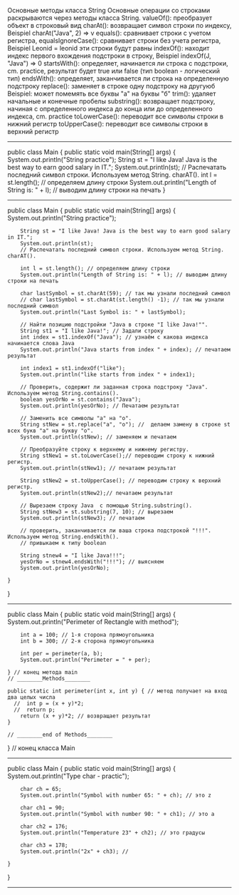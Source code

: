Основные методы класса String
Основные операции со строками раскрываются через методы класса 
String. valueOf(): преобразует объект в строковый вид 
charAt(): возвращает символ строки по индексу, Beispiel charAt("Java", 2) => v
equals(): сравнивает строки с учетом регистра, 
equalsIgnoreCase(): сравнивает строки без учета регистра, Beispiel Leonid = leonid эти строки будут равны
indexOf(): находит индекс первого вхождения подстроки в строку, Beispiel indexOf(J, "Java") => 0
startsWith(): определяет, начинается ли строка с подстроки, cm. practice, результат будет true или false (тип boolean - логический тип)
endsWith(): определяет, заканчивается ли строка на определенную подстроку 
replace(): заменяет в строке одну подстроку на другуюб Beispiel: может помемять все буквы "а" на буквы "б"
trim(): удаляет начальные и конечные пробелы 
substring(): возвращает подстроку, начиная с определенного индекса до конца или до определенного индекса, cm. practice
toLowerCase(): переводит все символы строки в нижний регистр 
toUpperCase(): переводит все символы строки в верхний регистр
****

public class Main {
public static void main(String[] args) {
System.out.println("String practice");
String st = "I like Java! Java is the best way to earn good salary in IT.";
System.out.println(st);
// Распечатать последний символ строки. Используем метод String. charAT().
int l = st.length(); // определяем длину строки
System.out.println("Length of String is: " + l); // выводим длину строки на печать
}

****

public class Main {
public static void main(String[] args) {
System.out.println("String practice");

        String st = "I like Java! Java is the best way to earn good salary in IT.";
        System.out.println(st);
        // Распечатать последний символ строки. Используем метод String. charAT().

        int l = st.length(); // определяем длину строки
        System.out.println("Length of String is: " + l); // выводим длину строки на печать

        char lastSymbol = st.charAt(59); // так мы узнали последний символ
        // char lastSymbol = st.charAt(st.length() -1); // так мы узнали последний символ
        System.out.println("Last Symbol is: " + lastSymbol);

        // Найти позицию подстройки "Java в строке "I like Java!"".
        String st1 = "I like Java!"; // Задали строку
        int index = st1.indexOf("Java"); // узнаём с какова индекса начинается слова Java
        System.out.println("Java starts from index " + index); // печатаем результат

        int index1 = st1.indexOf("like");
        System.out.println("like starts from index " + index1);

        // Проверить, содержит ли заданная строка подстроку "Java". Используем метод String.contains().
        boolean yesOrNo = st.contains("Java");
        System.out.println(yesOrNo); // Печатаем результат

        // Заменить все символы "а" на "о".
        String stNew = st.replace("a", "o"); //  делаем замену в строке st всех букв "а" на букву "о".
        System.out.println(stNew); // заменяем и печатаем

        // Преобразуйте строку к верхнему и нижнему регистру.
        String stNew1 = st.toLowerCase();// переводим строку к нижний регистр.
        System.out.println(stNew1); // печатаем результат

        String stNew2 = st.toUpperCase(); // переводим строку к верхний регистр.
        System.out.println(stNew2);// печатаем результат

        // Вырезаем строку Java  с помощью String.substring().
        String stNew3 = st.substring(7, 10); // вырезаем
        System.out.println(stNew3); // печатаем

        // проверить, заканчивается ли ваша строка подстрокой "!!!". Используем метод String.endsWith().
        // привыкаем к типу boolean

        String stnew4 = "I like Java!!!";
        yesOrNo = stnew4.endsWith("!!!"); // выясняем
        System.out.println(yesOrNo);

    }
}

****

public class Main {
public static void main(String[] args) {
System.out.println("Perimeter of Rectangle with method");

        int a = 100; // 1-я сторона прямоугольника
        int b = 300; // 2-я сторона прямоугольника

        int per = perimeter(a, b);
        System.out.println("Perimeter = " + per);

    } // конец метода main
    // ________Methods________

    public static int perimeter(int x, int y) { // метод получает на вход два целых числа
      //  int p = (x + y)*2;
      //  return p;
        return (x + y)*2; // возвращает результат
    }

    // ________end of Methods________
} // конец класса Main

****

public class Main {
public static void main(String[] args) {
System.out.println("Type char - practic");

        char ch = 65;
        System.out.println("Symbol with number 65: " + ch); // это z

        char ch1 = 90;
        System.out.println("Symbol with number 90: " + ch1); // это а

        char ch2 = 176;
        System.out.println("Temperature 23" + ch2); // это градусы

        char ch3 = 178;
        System.out.println("2x" + ch3); //

    }
}

****
